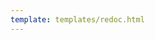 ```yaml
---
template: templates/redoc.html
---
```


<redoc spec-url="../../apis/restapis/association-management-by-admin.yaml" theme='{{redoc_theme}}'></redoc>
